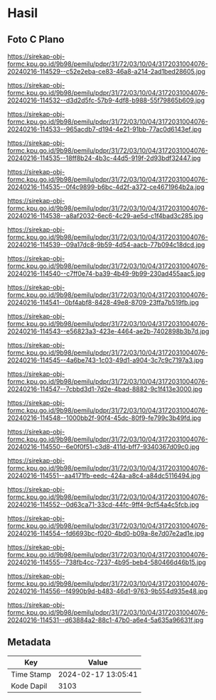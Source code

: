 # Hasil

## Foto C Plano

https://sirekap-obj-formc.kpu.go.id/9b98/pemilu/pdpr/31/72/03/10/04/3172031004076-20240216-114529--c52e2eba-ce83-46a8-a214-2ad1bed28605.jpg

https://sirekap-obj-formc.kpu.go.id/9b98/pemilu/pdpr/31/72/03/10/04/3172031004076-20240216-114532--d3d2d5fc-57b9-4df8-b988-55f79865b609.jpg

https://sirekap-obj-formc.kpu.go.id/9b98/pemilu/pdpr/31/72/03/10/04/3172031004076-20240216-114533--965acdb7-d194-4e21-91bb-77ac0d6143ef.jpg

https://sirekap-obj-formc.kpu.go.id/9b98/pemilu/pdpr/31/72/03/10/04/3172031004076-20240216-114535--18ff8b24-4b3c-44d5-919f-2d93bdf32447.jpg

https://sirekap-obj-formc.kpu.go.id/9b98/pemilu/pdpr/31/72/03/10/04/3172031004076-20240216-114535--0f4c9899-b6bc-4d2f-a372-ce4671964b2a.jpg

https://sirekap-obj-formc.kpu.go.id/9b98/pemilu/pdpr/31/72/03/10/04/3172031004076-20240216-114538--a8af2032-6ec6-4c29-ae5d-c1f4bad3c285.jpg

https://sirekap-obj-formc.kpu.go.id/9b98/pemilu/pdpr/31/72/03/10/04/3172031004076-20240216-114539--09a17dc8-9b59-4d54-aacb-77b094c18dcd.jpg

https://sirekap-obj-formc.kpu.go.id/9b98/pemilu/pdpr/31/72/03/10/04/3172031004076-20240216-114540--c7ff0e74-ba39-4b49-9b99-230ad455aac5.jpg

https://sirekap-obj-formc.kpu.go.id/9b98/pemilu/pdpr/31/72/03/10/04/3172031004076-20240216-114541--0bf4abf8-8428-49e8-8709-23ffa7b519fb.jpg

https://sirekap-obj-formc.kpu.go.id/9b98/pemilu/pdpr/31/72/03/10/04/3172031004076-20240216-114543--e56823a3-423e-4464-ae2b-7402898b3b7d.jpg

https://sirekap-obj-formc.kpu.go.id/9b98/pemilu/pdpr/31/72/03/10/04/3172031004076-20240216-114545--4a6be743-1c03-49d1-a904-3c7c9c7197a3.jpg

https://sirekap-obj-formc.kpu.go.id/9b98/pemilu/pdpr/31/72/03/10/04/3172031004076-20240216-114547--7cbbd3d1-7d2e-4bad-8882-9c1f413e3000.jpg

https://sirekap-obj-formc.kpu.go.id/9b98/pemilu/pdpr/31/72/03/10/04/3172031004076-20240216-114548--1000bb2f-90f4-45dc-80f9-fe799c3b49fd.jpg

https://sirekap-obj-formc.kpu.go.id/9b98/pemilu/pdpr/31/72/03/10/04/3172031004076-20240216-114550--6e0f0f51-c3d8-411d-bff7-9340367d09c0.jpg

https://sirekap-obj-formc.kpu.go.id/9b98/pemilu/pdpr/31/72/03/10/04/3172031004076-20240216-114551--aa4171fb-eedc-424a-a8c4-a84dc5116494.jpg

https://sirekap-obj-formc.kpu.go.id/9b98/pemilu/pdpr/31/72/03/10/04/3172031004076-20240216-114552--0d63ca71-33cd-44fc-9ff4-9cf54a4c5fcb.jpg

https://sirekap-obj-formc.kpu.go.id/9b98/pemilu/pdpr/31/72/03/10/04/3172031004076-20240216-114554--fd6693bc-f020-4bd0-b09a-8e7d07e2ad1e.jpg

https://sirekap-obj-formc.kpu.go.id/9b98/pemilu/pdpr/31/72/03/10/04/3172031004076-20240216-114555--738fb4cc-7237-4b95-beb4-580466d46b15.jpg

https://sirekap-obj-formc.kpu.go.id/9b98/pemilu/pdpr/31/72/03/10/04/3172031004076-20240216-114556--f4990b9d-b483-46d1-9763-9b554d935e48.jpg

https://sirekap-obj-formc.kpu.go.id/9b98/pemilu/pdpr/31/72/03/10/04/3172031004076-20240216-114531--d63884a2-88c1-47b0-a6e4-5a635a96631f.jpg


## Metadata

| Key        | Value               |
| ---------- | ------------------- |
| Time Stamp | 2024-02-17 13:05:41 |
| Kode Dapil | 3103                |



